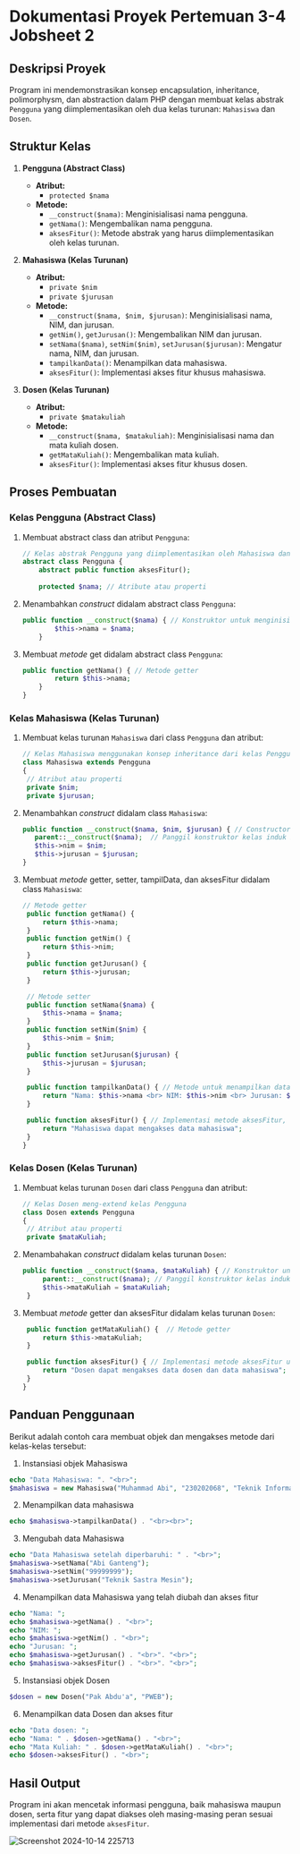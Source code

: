 # Dokumentasi Proyek Pertemuan 3-4 Jobsheet 2

## Deskripsi Proyek
Program ini mendemonstrasikan konsep encapsulation, inheritance, polimorphysm, dan abstraction dalam PHP dengan membuat kelas abstrak `Pengguna` yang diimplementasikan oleh dua kelas turunan: `Mahasiswa` dan `Dosen`.

## Struktur Kelas

1. **Pengguna (Abstract Class)**
   - **Atribut:**
     - `protected $nama`
   - **Metode:**
     - `__construct($nama)`: Menginisialisasi nama pengguna.
     - `getNama()`: Mengembalikan nama pengguna.
     - `aksesFitur()`: Metode abstrak yang harus diimplementasikan oleh kelas turunan.

2. **Mahasiswa (Kelas Turunan)**
   - **Atribut:**
     - `private $nim`
     - `private $jurusan`
   - **Metode:**
     - `__construct($nama, $nim, $jurusan)`: Menginisialisasi nama, NIM, dan jurusan.
     - `getNim()`, `getJurusan()`: Mengembalikan NIM dan jurusan.
     - `setNama($nama)`, `setNim($nim)`, `setJurusan($jurusan)`: Mengatur nama, NIM, dan jurusan.
     - `tampilkanData()`: Menampilkan data mahasiswa.
     - `aksesFitur()`: Implementasi akses fitur khusus mahasiswa.

3. **Dosen (Kelas Turunan)**
   - **Atribut:**
     - `private $matakuliah`
   - **Metode:**
     - `__construct($nama, $matakuliah)`: Menginisialisasi nama dan mata kuliah dosen.
     - `getMataKuliah()`: Mengembalikan mata kuliah.
     - `aksesFitur()`: Implementasi akses fitur khusus dosen.

## Proses Pembuatan

### Kelas Pengguna (Abstract Class)

1. Membuat abstract class dan atribut `Pengguna`:
   
   ```php
   // Kelas abstrak Pengguna yang diimplementasikan oleh Mahasiswa dan Dosen
   abstract class Pengguna {
       abstract public function aksesFitur();
    
       protected $nama; // Atribute atau properti
   ```

2. Menambahkan _construct_ didalam abstract class `Pengguna`: 

   ```php
   public function __construct($nama) { // Konstruktor untuk menginisialisasi nama
           $this->nama = $nama;
       }
   ```

3. Membuat _metode_ get didalam abstract class `Pengguna`:

   ```php
   public function getNama() { // Metode getter
           return $this->nama;
       }
   }
   ```

### Kelas Mahasiswa (Kelas Turunan)

1. Membuat kelas turunan `Mahasiswa` dari class `Pengguna` dan atribut:

   ```php
   // Kelas Mahasiswa menggunakan konsep inheritance dari kelas Pengguna
   class Mahasiswa extends Pengguna
   {
    // Atribut atau properti
    private $nim;
    private $jurusan;
   ```

2. Menambahkan _construct_ didalam class `Mahasiswa`:

   ```php
   public function __construct($nama, $nim, $jurusan) { // Constructor
      parent::__construct($nama);  // Panggil konstruktor kelas induk Pengguna
      $this->nim = $nim;
      $this->jurusan = $jurusan;
   }
   ```

3. Membuat _metode_ getter, setter, tampilData, dan aksesFitur didalam class `Mahasiswa`:

   ```php
   // Metode getter
    public function getNama() {
        return $this->nama;
    }
    public function getNim() {
        return $this->nim;
    }
    public function getJurusan() {
        return $this->jurusan;
    }

    // Metode setter
    public function setNama($nama) {
        $this->nama = $nama;
    }
    public function setNim($nim) {
        $this->nim = $nim;
    }
    public function setJurusan($jurusan) {
        $this->jurusan = $jurusan;
    }

    public function tampilkanData() { // Metode untuk menampilkan data mahasiswa
        return "Nama: $this->nama <br> NIM: $this->nim <br> Jurusan: $this->jurusan";
    }

    public function aksesFitur() { // Implementasi metode aksesFitur, sesuai dengan peran mahasiswa
        return "Mahasiswa dapat mengakses data mahasiswa";
    }
   }   
   ```

### Kelas Dosen (Kelas Turunan)

1. Membuat kelas turunan `Dosen` dari class `Pengguna` dan atribut:

   ```php
   // Kelas Dosen meng-extend kelas Pengguna
   class Dosen extends Pengguna
   {
    // Atribut atau properti
    private $mataKuliah;
   ```

2. Menambahakan _construct_ didalam kelas turunan `Dosen`:
   
   ```php
   public function __construct($nama, $mataKuliah) { // Konstruktor untuk inisialisasi nama dan mata kuliah dosen
        parent::__construct($nama); // Panggil konstruktor kelas induk (Pengguna)
        $this->mataKuliah = $mataKuliah;
    }
   ```

3. Membuat _metode_ getter dan aksesFitur didalam kelas turunan `Dosen`:

   ```php
    public function getMataKuliah() {  // Metode getter
        return $this->mataKuliah;
    }

    public function aksesFitur() { // Implementasi metode aksesFitur untuk dosen
        return "Dosen dapat mengakses data dosen dan data mahasiswa";
    }
   }

   ```

## Panduan Penggunaan
Berikut adalah contoh cara membuat objek dan mengakses metode dari kelas-kelas tersebut:

1. Instansiasi objek Mahasiswa
```php
echo "Data Mahasiswa: ". "<br>";
$mahasiswa = new Mahasiswa("Muhammad Abi", "230202068", "Teknik Informatika");
```

2. Menampilkan data mahasiswa
```php
echo $mahasiswa->tampilkanData() . "<br><br>";
```

3. Mengubah data Mahasiswa
```php
echo "Data Mahasiswa setelah diperbaruhi: " . "<br>";
$mahasiswa->setNama("Abi Ganteng");
$mahasiswa->setNim("99999999");
$mahasiswa->setJurusan("Teknik Sastra Mesin");
```

4. Menampilkan data Mahasiswa yang telah diubah dan akses fitur
```php
echo "Nama: ";
echo $mahasiswa->getNama() . "<br>";
echo "NIM: ";
echo $mahasiswa->getNim() . "<br>";
echo "Jurusan: ";
echo $mahasiswa->getJurusan() . "<br>". "<br>";
echo $mahasiswa->aksesFitur() . "<br>". "<br>";
```

5. Instansiasi objek Dosen
```php
$dosen = new Dosen("Pak Abdu'a", "PWEB");
```

6. Menampilkan data Dosen dan akses fitur
```php
echo "Data dosen: ";
echo "Nama: " . $dosen->getNama() . "<br>";
echo "Mata Kuliah: " . $dosen->getMataKuliah() . "<br>";
echo $dosen->aksesFitur() . "<br>";
```

## Hasil Output
Program ini akan mencetak informasi pengguna, baik mahasiswa maupun dosen, serta fitur yang dapat diakses oleh masing-masing peran sesuai implementasi dari metode `aksesFitur`.

![Screenshot 2024-10-14 225713](https://github.com/user-attachments/assets/7e09e1a5-3212-477d-bd41-2f6f74cb4e6b)

